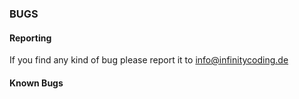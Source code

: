 ### BUGS

#### Reporting
If you find any kind of bug please report it to <info@infinitycoding.de>

#### Known Bugs

